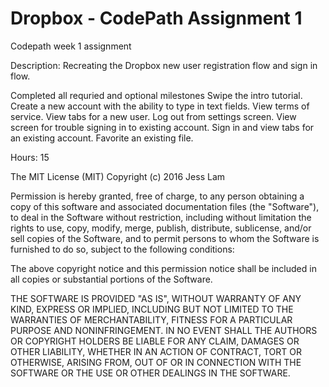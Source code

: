 # Dropbox - CodePath Assignment 1

Codepath week 1 assignment 

Description: 
Recreating the Dropbox new user registration flow and sign in flow. 

Completed all requried and optional milestones
Swipe the intro tutorial.
Create a new account with the ability to type in text fields. 
View terms of service. 
View tabs for a new user. 
Log out from settings screen. 
View screen for trouble signing in to existing account.
Sign in and view tabs for an existing account. 
Favorite an existing file. 


Hours: 15


The MIT License (MIT) Copyright (c) 2016 Jess Lam

Permission is hereby granted, free of charge, to any person obtaining a copy of this software and associated documentation files (the "Software"), to deal in the Software without restriction, including without limitation the rights to use, copy, modify, merge, publish, distribute, sublicense, and/or sell copies of the Software, and to permit persons to whom the Software is furnished to do so, subject to the following conditions:

The above copyright notice and this permission notice shall be included in all copies or substantial portions of the Software.

THE SOFTWARE IS PROVIDED "AS IS", WITHOUT WARRANTY OF ANY KIND, EXPRESS OR IMPLIED, INCLUDING BUT NOT LIMITED TO THE WARRANTIES OF MERCHANTABILITY, FITNESS FOR A PARTICULAR PURPOSE AND NONINFRINGEMENT. IN NO EVENT SHALL THE AUTHORS OR COPYRIGHT HOLDERS BE LIABLE FOR ANY CLAIM, DAMAGES OR OTHER LIABILITY, WHETHER IN AN ACTION OF CONTRACT, TORT OR OTHERWISE, ARISING FROM, OUT OF OR IN CONNECTION WITH THE SOFTWARE OR THE USE OR OTHER DEALINGS IN THE SOFTWARE.

